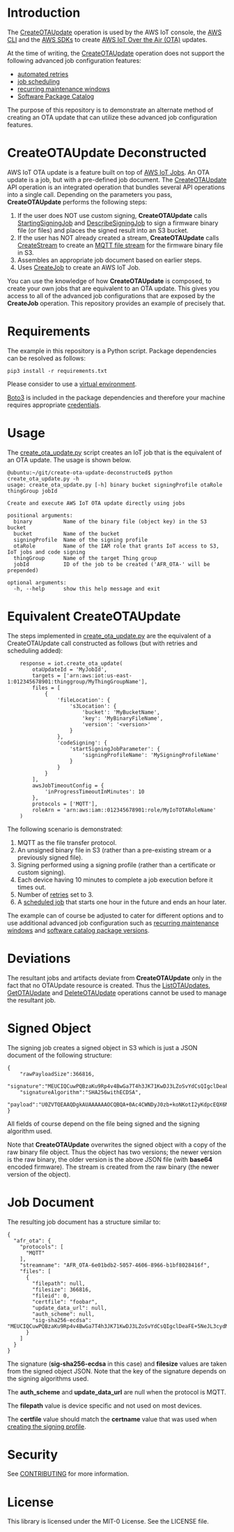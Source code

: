 # Introduction

The [CreateOTAUpdate](https://docs.aws.amazon.com/iot/latest/apireference/API_CreateOTAUpdate.html) operation is used by the AWS IoT console, the [AWS CLI](https://docs.aws.amazon.com/cli/latest/reference/iot/create-ota-update.html) and the [AWS SDKs](https://boto3.amazonaws.com/v1/documentation/api/latest/reference/services/iot/client/create_ota_update.html) to create [AWS IoT Over the Air (OTA)](https://www.freertos.org/ota/index.html) updates.

At the time of writing, the [CreateOTAUpdate](https://docs.aws.amazon.com/iot/latest/apireference/API_CreateOTAUpdate.html) operation does not support the following advanced job configuration features:

- [automated retries](https://aws.amazon.com/about-aws/whats-new/2022/01/aws-iot-device-management-automated-retry-capability-jobs-improve-success-rates-large-scale-deployments/)
- [job scheduling](https://aws.amazon.com/about-aws/whats-new/2022/11/aws-iot-device-management-jobs-now-supports-scheduling-configuration/)
- [recurring maintenance windows](https://aws.amazon.com/about-aws/whats-new/2023/03/aws-iot-device-management-jobs-maintenance-window-feature/)
- [Software Package Catalog](https://aws.amazon.com/about-aws/whats-new/2023/06/aws-iot-device-management-software-package-catalog/)

The purpose of this repository is to demonstrate an alternate method of creating an OTA update that can utilize these advanced job configuration features.

# CreateOTAUpdate Deconstructed

AWS IoT OTA update is a feature built on top of [AWS IoT Jobs](https://docs.aws.amazon.com/iot/latest/developerguide/iot-jobs.html). An OTA update is a job, but with a pre-defined job document. The [CreateOTAUpdate](https://docs.aws.amazon.com/iot/latest/apireference/API_CreateOTAUpdate.html) API operation is an integrated operation that bundles several API operations into a single call. Depending on the parameters you pass, **CreateOTAUpdate** performs the following steps:

1. If the user does NOT use custom signing, **CreateOTAUpdate** calls [StartingSigningJob](https://docs.aws.amazon.com/signer/latest/api/API_StartSigningJob.html) and [DescribeSigningJob](https://docs.aws.amazon.com/signer/latest/api/API_DescribeSigningJob.html) to sign a firmware binary file (or files) and places the signed result into an S3 bucket.
2. If the user has NOT already created a stream, **CreateOTAUpdate** calls [CreateStream](https://docs.aws.amazon.com/iot/latest/apireference/API_CreateStream.html) to create an [MQTT file stream](https://docs.aws.amazon.com/iot/latest/developerguide/mqtt-based-file-delivery.html) for the firmware binary file in S3.
3. Assembles an appropriate job document based on earlier steps.
4. Uses [CreateJob](https://docs.aws.amazon.com/iot/latest/apireference/API_CreateJob.html) to create an AWS IoT Job.

You can use the knowledge of how **CreateOTAUpdate** is composed, to create your own jobs that are equivalent to an OTA update. This gives you access to all of the advanced job configurations that are exposed by the **CreateJob** operation. This repository provides an example of precisely that.

# Requirements

The example in this repository is a Python script. Package dependencies can be resolved as follows:

```
pip3 install -r requirements.txt
```

Please consider to use a [virtual environment](https://docs.python.org/3/library/venv.html).

[Boto3](https://boto3.amazonaws.com/v1/documentation/api/latest/index.html) is included in the package dependencies and therefore your machine requires appropriate [credentials](https://boto3.amazonaws.com/v1/documentation/api/latest/guide/credentials.html).
# Usage

The [create_ota_update.py](create_ota_update.py) script creates an IoT job that is the equivalent of an OTA update. The usage is shown below.

```
@ubuntu:~/git/create-ota-update-deconstructed$ python create_ota_update.py -h
usage: create_ota_update.py [-h] binary bucket signingProfile otaRole thingGroup jobId

Create and execute AWS IoT OTA update directly using jobs

positional arguments:
  binary          Name of the binary file (object key) in the S3 bucket
  bucket          Name of the bucket
  signingProfile  Name of the signing profile
  otaRole         Name of the IAM role that grants IoT access to S3, IoT jobs and code signing
  thingGroup      Name of the target Thing group
  jobId           ID of the job to be created ('AFR_OTA-' will be prepended)

optional arguments:
  -h, --help      show this help message and exit
```

# Equivalent CreateOTAUpdate

The steps implemented in [create_ota_update.py](create_ota_update.py) are the equivalent of a CreateOTAUpdate call constructed as follows (but with retries and scheduling added):

```
    response = iot.create_ota_update(
        otaUpdateId = 'MyJobId',
        targets = ['arn:aws:iot:us-east-1:012345678901:thinggroup/MyThingGroupName'],
        files = [
            {
                'fileLocation': {
                    's3Location': {
                        'bucket': 'MyBucketName',
                        'key': 'MyBinaryFileName',
                        'version': '<version>'
                    }
                },
                'codeSigning': {
                    'startSigningJobParameter': {
                        'signingProfileName': 'MySigningProfileName'
                    }
                }
            }
        ],
        awsJobTimeoutConfig = {
            'inProgressTimeoutInMinutes': 10
        },
        protocols = ['MQTT'],
        roleArn = 'arn:aws:iam::012345678901:role/MyIoTOTARoleName'
    )
```

The following scenario is demonstrated:

1. MQTT as the file transfer protocol.
2. An unsigned binary file in S3 (rather than a pre-existing stream or a previously signed file).
3. Signing performed using a signing profile (rather than a certificate or custom signing).
4. Each device having 10 minutes to complete a job execution before it times out.
5. Number of [retries](https://docs.aws.amazon.com/iot/latest/apireference/API_CreateJob.html#iot-CreateJob-request-jobExecutionsRetryConfig) set to 3.
6. A [scheduled job](https://docs.aws.amazon.com/iot/latest/apireference/API_CreateJob.html#iot-CreateJob-request-schedulingConfig) that starts one hour in the future and ends an hour later.

The example can of course be adjusted to cater for different options and to use additional advanced job configuration such as [recurring maintenance windows](https://docs.aws.amazon.com/iot/latest/apireference/API_SchedulingConfig.html#iot-Type-SchedulingConfig-maintenanceWindows) and [software catalog package versions](https://docs.aws.amazon.com/iot/latest/apireference/API_CreateJob.html#iot-CreateJob-request-destinationPackageVersions).

# Deviations

The resultant jobs and artifacts deviate from **CreateOTAUpdate** only in the fact that no OTAUpdate resource is created. Thus the [ListOTAUpdates](https://docs.aws.amazon.com/iot/latest/apireference/API_ListOTAUpdates.html), [GetOTAUpdate](https://docs.aws.amazon.com/iot/latest/apireference/API_GetOTAUpdate.html) and [DeleteOTAUpdate](https://docs.aws.amazon.com/iot/latest/apireference/API_DeleteOTAUpdate.html) operations cannot be used to manage the resultant job.

# Signed Object

The signing job creates a signed object in S3 which is just a JSON document of the following structure:

```
{
    "rawPayloadSize":366816,
    "signature":"MEUCIQCuwPQBzaKu9Rp4v4BwGa7T4h3JK71KwDJ3LZoSvYdCsQIgclDeaFE+5NeJL3cydMiuKM909bprNXfCZcneIuiSZrk=",
    "signatureAlgorithm":"SHA256withECDSA",
    "payload":"U0ZVTQEAAQDgkAUAAAAAAOCQBQA+0Ac4CWNDyJ0zb+koNKotI2yKdpcEQX6MT3ozwlfdAD7QBzgJY0PInTNv6Sg0qi0jbIp2lwRBfoxPejPCV90AAAAAAAAAAAAAAAAAAAAAAAAAAAAA...."
}
```

All fields of course depend on the file being signed and the signing algorithm used.

Note that **CreateOTAUpdate** overwrites the signed object with a copy of the raw binary file object. Thus the object has two versions; the newer version is the raw binary, the older version is the above JSON file (with **base64** encoded firmware). The stream is created from the raw binary (the newer version of the object).

# Job Document

The resulting job document has a structure similar to:

```
{
  "afr_ota": {
    "protocols": [
      "MQTT"
    ],
    "streamname": "AFR_OTA-6e01bdb2-5057-4606-8966-b1bf8028416f",
    "files": [
      {
        "filepath": null,
        "filesize": 366816,
        "fileid": 0,
        "certfile": "foobar",
        "update_data_url": null,
        "auth_scheme": null,
        "sig-sha256-ecdsa": "MEUCIQCuwPQBzaKu9Rp4v4BwGa7T4h3JK71KwDJ3LZoSvYdCsQIgclDeaFE+5NeJL3cydMiuKM909bprNXfCZcneIuiSZrk="
      }
    ]
  }
}
```

The signature (**sig-sha256-ecdsa** in this case) and **filesize** values are taken from the signed object JSON. Note that the key of the signature depends on the signing algorithms used.

The **auth_scheme** and **update_data_url** are null when the protocol is MQTT.

The **filepath** value is device specific and not used on most devices.

The **certfile** value should match the **certname** value that was used when [creating the signing profile](https://docs.aws.amazon.com/signer/latest/api/API_PutSigningProfile.html).

# Security

See [CONTRIBUTING](CONTRIBUTING.md#security-issue-notifications) for more information.

# License

This library is licensed under the MIT-0 License. See the LICENSE file.
